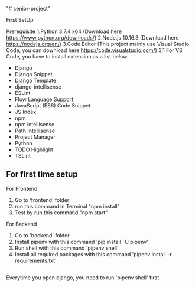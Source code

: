 "# senior-project"

First SetUp

Prerequisite
1.Python 3.7.4 x64 (Download here https://www.python.org/downloads/)
2.Node.js 10.16.3 (Download here https://nodejs.org/en/)
3.Code Editor (This project mainly use Visual Studio Code, you can download here https://code.visualstudio.com/)
3.1 For VS Code, you have to install extension as a list below
- Django
- Django Snippet
- Django Template
- django-intellisense
- ESLint
- Flow Language Support
- JavaScript (ES6) Code Snippet
- JS Index
- npm
- npm intellisense
- Path Intellisense
- Project Manager
- Python
- TODO Highlight
- TSLint


## For first time setup
For Frontend
1. Go to 'frontend' folder
2. run this command in Terminal "npm install"
3. Test by run this command "npm start"

For Backend
1. Go to 'backend' folder
2. Install pipenv with this command 'pip install -U pipenv'
3. Run shell with this command 'pipenv shell'
4. Install all required packages with this command 'pipenv install -r requirements.txt'
##

Everytime you open django, you need to run 'pipenv shell' first.
